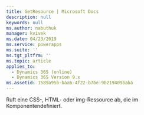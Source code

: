 ```yaml
---
title: GetResource | Microsoft Docs
description: null
keywords: null
ms.author: nabuthuk
manager: kvivek
ms.date: 04/23/2019
ms.service: powerapps
ms.suite: ''
ms.tgt_pltfrm: ''
ms.topic: article
applies_to:
  - Dynamics 365 (online)
  - Dynamics 365 Version 9.x
ms.assetid: 1589a95b-baa6-4f22-b7be-9b219409baba
---
```


Ruft eine CSS-, HTML- oder img-Ressource ab, die im Komponentendefiniert.
